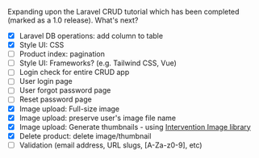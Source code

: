 Expanding upon the Laravel CRUD tutorial which has been completed (marked as a 1.0 release). What's next?

- [x] Laravel DB operations: add column to table
- [x] Style UI: CSS
- [ ] Product index: pagination
- [ ] Style UI: Frameworks? (e.g. Tailwind CSS, Vue)
- [ ] Login check for entire CRUD app
- [ ] User login page
- [ ] User forgot password page
- [ ] Reset password page
- [x] Image upload: Full-size image
- [x] Image upload: preserve user's image file name
- [x] Image upload: Generate thumbnails - using [Intervention Image library](https://image.intervention.io/v3)
- [x] Delete product: delete image/thumbnail
- [ ] Validation (email address, URL slugs, [A-Za-z0-9], etc)
